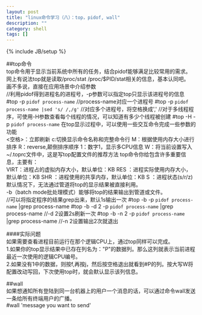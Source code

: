 ```yaml
---
layout: post
title: "linux命令学习（八）：top，pidof, wall"
description: ""
category: shell
tags: []
---
```

{% include JB/setup %}

##top命令  
top命令用于显示当前系统中所有的任务，结合pidof能够满足比较常用的需求。  
网上有说法top就是读取/proc/stat /proc/$PID/stat相关的信息，基本认同吧。  
画不多说，直接在应用场景中介绍参数  
	//利用pidof得到进程名的进程号，-p参数可以指定top只显示该进程号的信息
	#top -p `pidof process-name`  					//process-name对应一个进程号
	#top -p `pidof process-name |sed 's/ /,/g'`  	//对应多个进程号，将空格换成','
	//对于多线程程序，可使用-H参数查看每个线程的情况，可以知道有多少个线程被创建
	#top -H -p `pidof process-name`
在top显示过程中，可以使用一些交互命令完成一些参数的功能  
	<空格>：立即刷新
	c:切换显示命令名称和完整命令行
	M：根据使用内存大小进行排序
	R：reverse,颠倒排序顺序
	1：数字1，显示多CPU信息
	W：将当前设置写入~/.toprc文件中，这是写top配置文件的推荐方法
top命令你给包含许多重要信息，主要有：  
	VIRT：进程占的虚拟内存大小，默认单位：KB
	RES ：进程实际使用内存大小，默认单位：KB
	SHR ：进程使用的共享内存，默认单位：KB
	S   ：进程状态(s/r/z)
默认情况下，无法通过管道将top的显示结果被直接利用。  
-b（batch mode批处理模式）能够将top的结果输出到管道或文件。  
	//可以将指定程序的结果grep出来，默认1s输出一次
	#top -b -p `pidof process-name` |grep process-name
	#top -b -d 2 -p `pidof process-name` |grep process-name //-d 2设置2s刷新一次
	#top -b -n 2 -p `pidof process-name` |grep process-name //-n 2设置输出2次就退出

####实际问题  
如果需要查看进程目前运行在那个逻辑CPU上，通过top同样可以完成。  
1.如果你的top显示结果中已存在列名为："P"的数据列。那么这列就表示当前进程最近一次使用的逻辑CPU编号。  
2.如果没有1中的数据，则按f,再按j，然后按空格退出就看到#P的列。按大写W将配置改动写回，下次使用top时，就会默认显示该列信息。  


##wall  
如果想通知所有登陆到同一台机器上的用户一个消息的话，可以通过命令wall发送一条给所有终端用户的广播。  
	#wall 'message you want to send'
